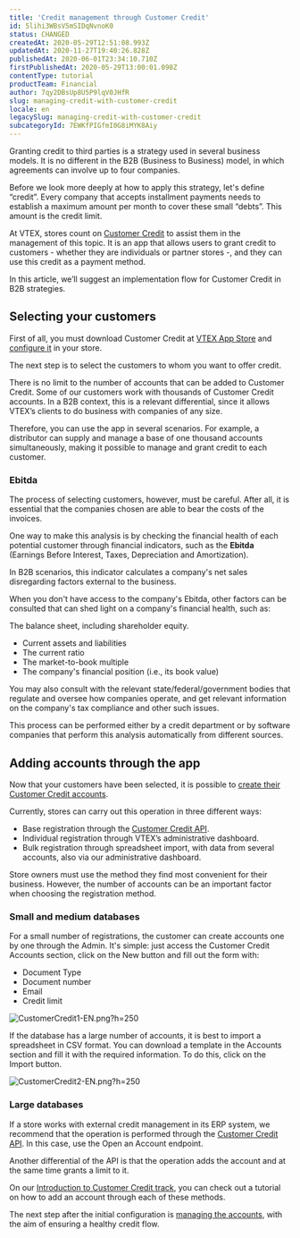 ```yaml
---
title: 'Credit management through Customer Credit'
id: 5lihi3WBsV5mSIDqNvnoK0
status: CHANGED
createdAt: 2020-05-29T12:51:08.993Z
updatedAt: 2020-11-27T19:40:26.828Z
publishedAt: 2020-06-01T23:34:10.710Z
firstPublishedAt: 2020-05-29T13:00:01.098Z
contentType: tutorial
productTeam: Financial
author: 7qy2DBsUp8U5P9lqV0JHfR
slug: managing-credit-with-customer-credit
locale: en
legacySlug: managing-credit-with-customer-credit
subcategoryId: 7EWKfPIGfmI0G8iMYK8Aiy
---
```


Granting credit to third parties is a strategy used in several business models. It is no different in the B2B (Business to Business) model, in which agreements can involve up to four companies.

Before we look more deeply at how to apply this strategy, let's define “credit”. Every company that accepts installment payments needs to establish a maximum amount per month to cover these small “debts”. This amount is the credit limit.

At VTEX, stores count on [Customer Credit](https://help.vtex.com/en/tutorial/customer-credit-visao-geral--1uIqTjWxIIIEW0COMg4uE0) to assist them in the management of this topic. It is an app that allows users to grant credit to customers - whether they are individuals or partner stores -, and they can use this credit as a payment method.

In this article, we’ll suggest an implementation flow for Customer Credit in B2B strategies.

## Selecting your customers

First of all, you must download Customer Credit at [VTEX App Store](https://apps.vtex.com/) and [configure it](https://help.vtex.com/en/tracks/customer-credit-como-comecar--1hCRg21lXYy2seOKgqQ2CC/21ok0GBwmcIeaY2IukYMOg) in your store.

The next step is to select the customers to whom you want to offer credit.

There is no limit to the number of accounts that can be added to Customer Credit. Some of our customers work with thousands of Customer Credit accounts. In a B2B context, this is a relevant differential, since it allows VTEX’s clients to do business with companies of any size.

Therefore, you can use the app in several scenarios. For example, a distributor can supply and manage a base of one thousand accounts simultaneously, making it possible to manage and grant credit to each customer.


### Ebitda


The process of selecting customers, however, must be careful. After all, it is essential that the companies chosen are able to bear the costs of the invoices.

One way to make this analysis is by checking the financial health of each potential customer through financial indicators, such as the __Ebitda__ (Earnings Before Interest, Taxes, Depreciation and Amortization).

In B2B scenarios, this indicator calculates a company's net sales disregarding factors external to the business.

When you don't have access to the company's Ebitda, other factors can be consulted that can shed light on a company's financial health, such as:

The balance sheet, including shareholder equity.
- Current assets and liabilities
- The current ratio
- The market-to-book multiple
- The company's financial position (i.e., its book value)
 
You may also consult with the relevant state/federal/government bodies that regulate and oversee how companies operate, and get relevant information on the company's tax compliance and other such issues.

This process can be performed either by a credit department or by software companies that perform this analysis automatically from different sources.


## Adding accounts through the app

Now that your customers have been selected, it is possible to [create their Customer Credit accounts](https://help.vtex.com/en/tracks/customer-credit-como-comecar--1hCRg21lXYy2seOKgqQ2CC/7FHLd0cmxqqGeEUuc8uioU).

Currently, stores can carry out this operation in three different ways:
- Base registration through the [Customer Credit API](https://developers.vtex.com/reference/customer-credit-api-overview).
- Individual registration through VTEX’s administrative dashboard.
- Bulk registration through spreadsheet import, with data from several accounts, also via our administrative dashboard.

Store owners must use the method they find most convenient for their business. However, the number of accounts can be an important factor when choosing the registration method.

### Small and medium databases

For a small number of registrations, the customer can create accounts one by one through the Admin. It's simple: just access the Customer Credit Accounts section, click on the New button and fill out the form with:
- Document Type
- Document number
- Email
- Credit limit

![CustomerCredit1-EN.png?h=250](https://images.ctfassets.net/alneenqid6w5/5nCFYt3M86PvAR6XYQkOjM/3dbfd3dcd28b1f6463be48f237092636/CustomerCredit1-EN.png_h_250)

If the database has a large number of accounts, it is best to import a spreadsheet in CSV format. You can download a template in the Accounts section and fill it with the required information. To do this, click on the Import button.

![CustomerCredit2-EN.png?h=250](https://images.ctfassets.net/alneenqid6w5/3dOP4y1k14B70DhB07n7zx/f2bd8cb4463b5132c176875373b5daf7/CustomerCredit2-EN.png_h_250)

### Large databases

If a store works with external credit management in its ERP system, we recommend that the operation is performed through the [Customer Credit API](https://developers.vtex.com/reference/account-1#openanaccount). In this case, use the Open an Account endpoint.

Another differential of the API is that the operation adds the account and at the same time grants a limit to it.

On our [Introduction to Customer Credit track](https://help.vtex.com/en/tracks/customer-credit-como-comecar--1hCRg21lXYy2seOKgqQ2CC/7FHLd0cmxqqGeEUuc8uioU), you can check out a tutorial on how to add an account through each of these methods.

The next step after the initial configuration is [managing the accounts](https://help.vtex.com/en/tracks/customer-credit-como-comecar--1hCRg21lXYy2seOKgqQ2CC/4eknoeqaj6EGC20amsm6Gc), with the aim of ensuring a healthy credit flow.

